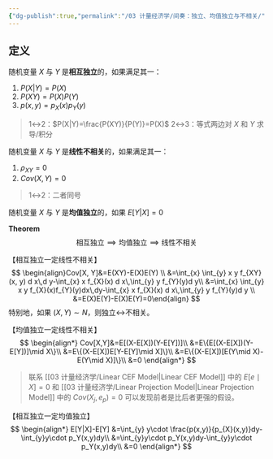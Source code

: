 ```yaml
---
{"dg-publish":true,"permalink":"/03 计量经济学/间奏：独立、均值独立与不相关/","created":"2024-05-22T16:36:28.000+08:00","updated":"2024-09-09T10:33:54.393+08:00"}
---
```


## 定义

随机变量 $X$ 与 $Y$ 是**相互独立**的，如果满足其一：

1. $P(X|Y)=P(X)$
2. $P(XY)=P(X)P(Y)$
3. $p(x,y)=p_X(x)p_Y(y)$

> 1↔2：$P(X|Y)=\frac{P(XY)}{P(Y)}=P(X)$
> 2↔3：等式两边对 $X$ 和 $Y$ 求导/积分

随机变量 $X$ 与 $Y$ 是**线性不相关**的，如果满足其一：
1. $\rho_{X Y}=0$
2. $Cov(X,Y)=0$
> 1↔2：二者同号

随机变量 $X$ 与 $Y$ 是**均值独立**的，如果 $E[Y|X]=0$

**Theorem** 
$$
\text{相互独立}\implies \text{均值独立}\implies \text{线性不相关}
$$

【相互独立一定线性不相关】
$$
\begin{align}Cov[X, Y]&=E(XY)-E(X)E(Y) \\
&=\int_{x} \int_{y} x y f_{XY}(x, y) d x\,d y-\int_{x} x f_{X}(x) d x\,\int_{y} y f_{Y}(y)d y\\
&=\int_{x} \int_{y} x y f_{X}(x)f_{Y}(y)dx\,dy-\int_{x} x f_{X}(x) d x\,\int_{y} y f_{Y}(y)d y \\
&=E(X)E(Y)-E(X)E(Y)=0\end{align}
$$
特别地，如果 $(X,Y)\sim N$，则独立↔不相关。

【均值独立一定线性不相关】
$$
\begin{align*}
Cov[X,Y]&=E[(X-E[X])(Y-E[Y])]\\
&=E\{E[(X-E[X])(Y-E[Y])]\mid X\}\\
&=E\{(X-E[X])E[Y-E[Y]\mid X]\}\\
&=E\{(X-E[X])[E(Y\mid X)-E(Y\mid X)]\}\\
&=0
\end{align*}
$$
> 联系 [[03 计量经济学/Linear CEF Model\|Linear CEF Model]] 中的 $E[e\mid X]=0$ 和 [[03 计量经济学/Linear Projection Model\|Linear Projection Model]] 中的 $Cov(X_j,e_p)=0$ 可以发现前者是比后者更强的假设。

【相互独立一定均值独立】
$$
\begin{align*}
E[Y|X]-E[Y]
&=\int_{y} y\cdot \frac{p(x,y)}{p_{X}(x,y)}dy-\int_{y}y\cdot p_Y(x,y)dy\\
&=\int_{y}y\cdot p_Y(x,y)dy-\int_{y}y\cdot p_Y(x,y)dy\\
&=0
\end{align*}
$$

